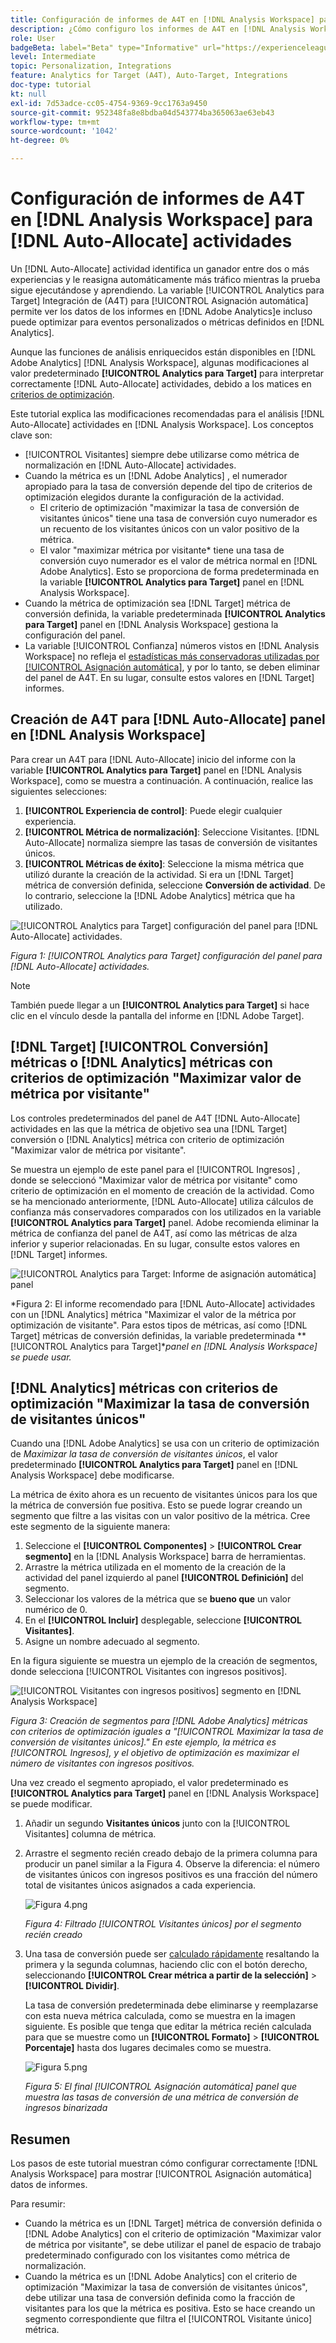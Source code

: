```yaml
---
title: Configuración de informes de A4T en [!DNL Analysis Workspace] para [!UICONTROL Asignación automática] Actividades
description: ¿Cómo configuro los informes de A4T en [!DNL Analysis Workspace] para obtener los resultados esperados al ejecutar [!UICONTROL Asignación automática] actividades.
role: User
badgeBeta: label="Beta" type="Informative" url="https://experienceleague.adobe.com/docs/target/using/introduction/intro.html?lang=en#beta newtab=true" tooltip="What are Target Beta release features?"
level: Intermediate
topic: Personalization, Integrations
feature: Analytics for Target (A4T), Auto-Target, Integrations
doc-type: tutorial
kt: null
exl-id: 7d53adce-cc05-4754-9369-9cc1763a9450
source-git-commit: 952348fa8e8bdba04d543774ba365063ae63eb43
workflow-type: tm+mt
source-wordcount: '1042'
ht-degree: 0%

---
```


# Configuración de informes de A4T en [!DNL Analysis Workspace] para [!DNL Auto-Allocate] actividades

Un [!DNL Auto-Allocate] actividad identifica un ganador entre dos o más experiencias y le reasigna automáticamente más tráfico mientras la prueba sigue ejecutándose y aprendiendo. La variable [!UICONTROL Analytics para Target] Integración de (A4T) para [!UICONTROL Asignación automática] permite ver los datos de los informes en [!DNL Adobe Analytics]e incluso puede optimizar para eventos personalizados o métricas definidos en [!DNL Analytics].

Aunque las funciones de análisis enriquecidos están disponibles en [!DNL Adobe Analytics] [!DNL Analysis Workspace], algunas modificaciones al valor predeterminado **[!UICONTROL Analytics para Target]** para interpretar correctamente [!DNL Auto-Allocate] actividades, debido a los matices en [criterios de optimización](https://experienceleague.adobe.com/docs/target/using/integrate/a4t/a4t-at-aa.html?lang=en#supported).

Este tutorial explica las modificaciones recomendadas para el análisis [!DNL Auto-Allocate] actividades en [!DNL Analysis Workspace]. Los conceptos clave son:

* [!UICONTROL Visitantes] siempre debe utilizarse como métrica de normalización en [!DNL Auto-Allocate] actividades.
* Cuando la métrica es un [!DNL Adobe Analytics] , el numerador apropiado para la tasa de conversión depende del tipo de criterios de optimización elegidos durante la configuración de la actividad.
   * El criterio de optimización &quot;maximizar la tasa de conversión de visitantes únicos&quot; tiene una tasa de conversión cuyo numerador es un recuento de los visitantes únicos con un valor positivo de la métrica.
   * El valor &quot;maximizar métrica por visitante* tiene una tasa de conversión cuyo numerador es el valor de métrica normal en [!DNL Adobe Analytics]. Esto se proporciona de forma predeterminada en la variable **[!UICONTROL Analytics para Target]** panel en [!DNL Analysis Workspace].
* Cuando la métrica de optimización sea [!DNL Target] métrica de conversión definida, la variable predeterminada **[!UICONTROL Analytics para Target]** panel en [!DNL Analysis Workspace] gestiona la configuración del panel.
* La variable [!UICONTROL Confianza] números vistos en [!DNL Analysis Workspace] no refleja el [estadísticas más conservadoras utilizadas por [!UICONTROL Asignación automática]](https://experienceleague.adobe.com/docs/target/using/activities/auto-allocate/automated-traffic-allocation.html?lang=en#section_98388996F0584E15BF3A99C57EEB7629), y por lo tanto, se deben eliminar del panel de A4T. En su lugar, consulte estos valores en [!DNL Target] informes.

## Creación de A4T para [!DNL Auto-Allocate] panel en [!DNL Analysis Workspace]

Para crear un A4T para [!DNL Auto-Allocate] inicio del informe con la variable **[!UICONTROL Analytics para Target]** panel en [!DNL Analysis Workspace], como se muestra a continuación. A continuación, realice las siguientes selecciones:

1. **[!UICONTROL Experiencia de control]**: Puede elegir cualquier experiencia.
2. **[!UICONTROL Métrica de normalización]**: Seleccione Visitantes. [!DNL Auto-Allocate] normaliza siempre las tasas de conversión de visitantes únicos.
3. **[!UICONTROL Métricas de éxito]**: Seleccione la misma métrica que utilizó durante la creación de la actividad. Si era un [!DNL Target] métrica de conversión definida, seleccione **Conversión de actividad**. De lo contrario, seleccione la [!DNL Adobe Analytics] métrica que ha utilizado.

![[!UICONTROL Analytics para Target] configuración del panel para [!DNL Auto-Allocate] actividades.](assets/AAFigure1.png)

*Figura 1: [!UICONTROL Analytics para Target] configuración del panel para [!DNL Auto-Allocate] actividades.*

>[!NOTE]
>
> También puede llegar a un **[!UICONTROL Analytics para Target]** si hace clic en el vínculo desde la pantalla del informe en [!DNL Adobe Target].

## [!DNL Target] [!UICONTROL Conversión] métricas o [!DNL Analytics] métricas con criterios de optimización &quot;Maximizar valor de métrica por visitante&quot;

Los controles predeterminados del panel de A4T [!DNL Auto-Allocate] actividades en las que la métrica de objetivo sea una [!DNL Target] conversión o [!DNL Analytics] métrica con criterio de optimización &quot;Maximizar valor de métrica por visitante&quot;.

Se muestra un ejemplo de este panel para el [!UICONTROL Ingresos] , donde se seleccionó &quot;Maximizar valor de métrica por visitante&quot; como criterio de optimización en el momento de creación de la actividad. Como se ha mencionado anteriormente, [!DNL Auto-Allocate] utiliza cálculos de confianza más conservadores comparados con los utilizados en la variable **[!UICONTROL Analytics para Target]** panel. Adobe recomienda eliminar la métrica de confianza del panel de A4T, así como las métricas de alza inferior y superior relacionadas. En su lugar, consulte estos valores en [!DNL Target] informes.

![[!UICONTROL Analytics para Target: Informe de asignación automática] panel](assets/AAFigure2.png)

*Figura 2: El informe recomendado para [!DNL Auto-Allocate] actividades con un [!DNL Analytics] métrica &quot;Maximizar el valor de la métrica por optimización de visitante&quot;. Para estos tipos de métricas, así como [!DNL Target] métricas de conversión definidas, la variable predeterminada **[!UICONTROL Analytics para Target]**panel en [!DNL Analysis Workspace] se puede usar.*

## [!DNL Analytics] métricas con criterios de optimización &quot;Maximizar la tasa de conversión de visitantes únicos&quot;

Cuando una [!DNL Adobe Analytics] se usa con un criterio de optimización de *Maximizar la tasa de conversión de visitantes únicos*, el valor predeterminado **[!UICONTROL Analytics para Target]** panel en [!DNL Analysis Workspace] debe modificarse.

La métrica de éxito ahora es un recuento de visitantes únicos para los que la métrica de conversión fue positiva. Esto se puede lograr creando un segmento que filtre a las visitas con un valor positivo de la métrica. Cree este segmento de la siguiente manera:

1. Seleccione el **[!UICONTROL Componentes]** > **[!UICONTROL Crear segmento]** en la [!DNL Analysis Workspace] barra de herramientas.
1. Arrastre la métrica utilizada en el momento de la creación de la actividad del panel izquierdo al panel **[!UICONTROL Definición]** del segmento.
1. Seleccionar los valores de la métrica que se **bueno que** un valor numérico de 0.
1. En el **[!UICONTROL Incluir]** desplegable, seleccione **[!UICONTROL Visitantes]**.
1. Asigne un nombre adecuado al segmento.

En la figura siguiente se muestra un ejemplo de la creación de segmentos, donde selecciona [!UICONTROL Visitantes con ingresos positivos].

![[!UICONTROL Visitantes con ingresos positivos] segmento en [!DNL Analysis Workspace]](assets/AAFigure3.png)

*Figura 3: Creación de segmentos para [!DNL Adobe Analytics] métricas con criterios de optimización iguales a &quot;[!UICONTROL Maximizar la tasa de conversión de visitantes únicos].&quot; En este ejemplo, la métrica es [!UICONTROL Ingresos], y el objetivo de optimización es maximizar el número de visitantes con ingresos positivos.*

Una vez creado el segmento apropiado, el valor predeterminado es  **[!UICONTROL Analytics para Target]** panel en [!DNL Analysis Workspace] se puede modificar.

1. Añadir un segundo **Visitantes únicos** junto con la [!UICONTROL Visitantes] columna de métrica.
2. Arrastre el segmento recién creado debajo de la primera columna para producir un panel similar a la Figura 4. Observe la diferencia: el número de visitantes únicos con ingresos positivos es una fracción del número total de visitantes únicos asignados a cada experiencia.

   ![Figura 4.png](assets/AAFigure4.png)

   *Figura 4: Filtrado [!UICONTROL Visitantes únicos] por el segmento recién creado*

3. Una tasa de conversión puede ser [calculado rápidamente](https://experienceleague.adobe.com/docs/analytics-learn/tutorials/components/calculated-metrics/quick-calculated-metrics-in-analysis-workspace.html?lang=en) resaltando la primera y la segunda columnas, haciendo clic con el botón derecho, seleccionando **[!UICONTROL Crear métrica a partir de la selección]** > **[!UICONTROL Dividir]**.

   La tasa de conversión predeterminada debe eliminarse y reemplazarse con esta nueva métrica calculada, como se muestra en la imagen siguiente. Es posible que tenga que editar la métrica recién calculada para que se muestre como un **[!UICONTROL Formato]** > **[!UICONTROL Porcentaje]** hasta dos lugares decimales como se muestra.

   ![Figura 5.png](assets/AAFigure5.png)

   *Figura 5: El final [!UICONTROL Asignación automática] panel que muestra las tasas de conversión de una métrica de conversión de ingresos binarizada*

## Resumen

Los pasos de este tutorial muestran cómo configurar correctamente [!DNL Analysis Workspace] para mostrar [!UICONTROL Asignación automática] datos de informes.

Para resumir:

* Cuando la métrica es un [!DNL Target] métrica de conversión definida o [!DNL Adobe Analytics] con el criterio de optimización &quot;Maximizar valor de métrica por visitante&quot;, se debe utilizar el panel de espacio de trabajo predeterminado configurado con los visitantes como métrica de normalización.
* Cuando la métrica es un [!DNL Adobe Analytics] con el criterio de optimización &quot;Maximizar la tasa de conversión de visitantes únicos&quot;, debe utilizar una tasa de conversión definida como la fracción de visitantes para los que la métrica es positiva. Esto se hace creando un segmento correspondiente que filtra el [!UICONTROL Visitante único] métrica.
